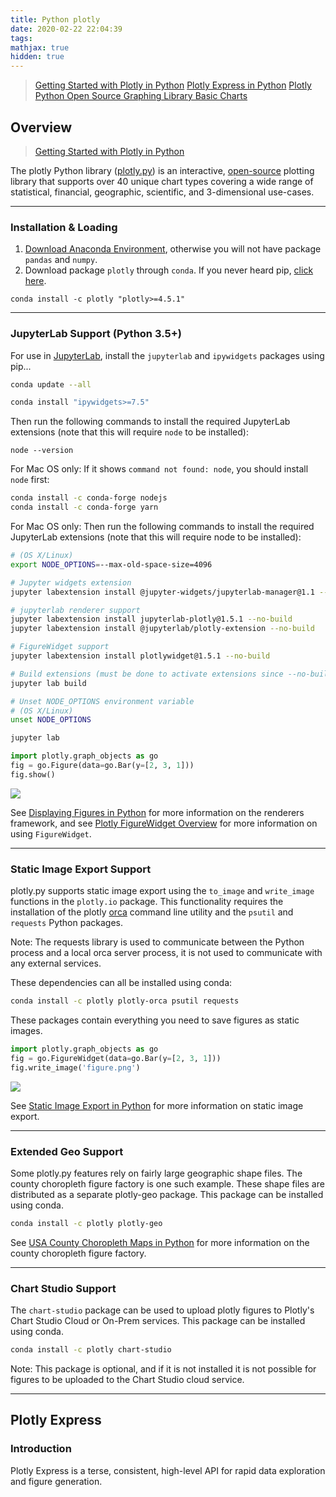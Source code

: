 ```yaml
---
title: Python plotly
date: 2020-02-22 22:04:39
tags:
mathjax: true
hidden: true
---
```


> [Getting Started with Plotly in Python](https://plot.ly/python/getting-started/)
> [Plotly Express in Python](https://plot.ly/python/plotly-express/)
> [Plotly Python Open Source Graphing Library Basic Charts](https://plot.ly/python/basic-charts/)
> 

## Overview
> [Getting Started with Plotly in Python](https://plot.ly/python/getting-started/)

The plotly Python library ([plotly.py](https://plot.ly/python/)) is an interactive, [open-source](https://github.com/plotly/plotly.py) plotting library that supports over 40 unique chart types covering a wide range of statistical, financial, geographic, scientific, and 3-dimensional use-cases.

---

### Installation & Loading
1. [Download Anaconda Environment](https://www.anaconda.com/distribution/), otherwise you will not have package `pandas` and `numpy`.
2. Download package `plotly` through `conda`. If you never heard pip, [click here](https://zacks.one/2019/06/16/Python-Tutorial/#18).
```shell Shell
conda install -c plotly "plotly>=4.5.1"
```

---

### JupyterLab Support (Python 3.5+)
For use in [JupyterLab](https://jupyterlab.readthedocs.io/en/stable/), install the `jupyterlab` and `ipywidgets` packages using pip...

```sh Shell
conda update --all

conda install "ipywidgets>=7.5"
```

Then run the following commands to install the required JupyterLab extensions (note that this will require `node` to be installed):

```shell Shell
node --version
```

For Mac OS only:
If it shows `command not found: node`, you should install `node` first:

```sh Shell
conda install -c conda-forge nodejs
conda install -c conda-forge yarn
```

For Mac OS only:
Then run the following commands to install the required JupyterLab extensions (note that this will require node to be installed):
```sh Shell
# (OS X/Linux)
export NODE_OPTIONS=--max-old-space-size=4096

# Jupyter widgets extension
jupyter labextension install @jupyter-widgets/jupyterlab-manager@1.1 --no-build

# jupyterlab renderer support
jupyter labextension install jupyterlab-plotly@1.5.1 --no-build
jupyter labextension install @jupyterlab/plotly-extension --no-build

# FigureWidget support
jupyter labextension install plotlywidget@1.5.1 --no-build

# Build extensions (must be done to activate extensions since --no-build is used above)
jupyter lab build

# Unset NODE_OPTIONS environment variable
# (OS X/Linux)
unset NODE_OPTIONS
```

```sh Shell
jupyter lab
```

```py Python
import plotly.graph_objects as go
fig = go.Figure(data=go.Bar(y=[2, 3, 1]))
fig.show()
```

![](https://raw.githubusercontent.com/ZacksAmber/PicGo/master/img/20200223061922.png)

See [Displaying Figures in Python](https://plot.ly/python/renderers/) for more information on the renderers framework, and see [Plotly FigureWidget Overview](https://plot.ly/python/figurewidget/) for more information on using `FigureWidget`.

---

### Static Image Export Support
plotly.py supports static image export using the `to_image` and `write_image` functions in the `plotly.io` package. This functionality requires the installation of the plotly [orca](https://github.com/plotly/orca) command line utility and the `psutil` and `requests` Python packages.

Note: The requests library is used to communicate between the Python process and a local orca server process, it is not used to communicate with any external services.

These dependencies can all be installed using conda:

```sh Shell
conda install -c plotly plotly-orca psutil requests
```

These packages contain everything you need to save figures as static images.

```py Python
import plotly.graph_objects as go
fig = go.FigureWidget(data=go.Bar(y=[2, 3, 1]))
fig.write_image('figure.png')
```

![](https://raw.githubusercontent.com/ZacksAmber/PicGo/master/img/20200223062744.png)

See [Static Image Export in Python](https://plot.ly/python/static-image-export/) for more information on static image export.

---

### Extended Geo Support
Some plotly.py features rely on fairly large geographic shape files. The county choropleth figure factory is one such example. These shape files are distributed as a separate plotly-geo package. This package can be installed using conda.

```sh Shell
conda install -c plotly plotly-geo
```

See [USA County Choropleth Maps in Python](https://plot.ly/python/county-choropleth/) for more information on the county choropleth figure factory.

---

### Chart Studio Support
The `chart-studio` package can be used to upload plotly figures to Plotly's Chart Studio Cloud or On-Prem services. This package can be installed using conda.

```sh Shell
conda install -c plotly chart-studio
```

Note: This package is optional, and if it is not installed it is not possible for figures to be uploaded to the Chart Studio cloud service.

---

## Plotly Express
### Introduction
Plotly Express is a terse, consistent, high-level API for rapid data exploration and figure generation.

